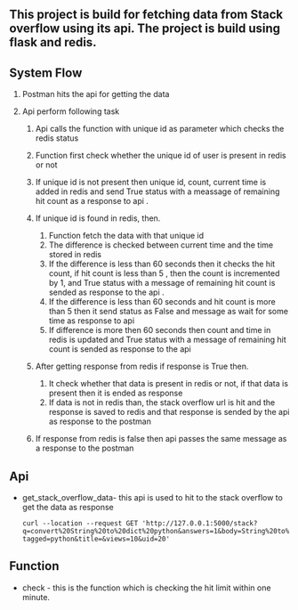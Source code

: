 ## This project is build for fetching data from Stack overflow using its api. The project is build using flask and redis.


## System Flow

1. Postman hits the api for getting the data
2. Api perform following task

      1. Api calls the function with unique id as parameter which checks the redis status
      2. Function first check whether the unique id of user is present in redis or not 
      3. If unique id is not present then unique id, count, current time is added in redis and send True status with a meassage of remaining hit count as a response to api .
      4. If unique id is found in redis, then.
           
           1. Function fetch the data with that unique id
           2. The difference is checked between current time and the time stored in redis
           3. If the difference is less than 60 seconds then it checks the hit count, if hit count is less than 5 , then the count is incremented by 1, and True status with a message of remaining hit count is sended as response to the api .
           4. If the difference is less than 60 seconds and hit count is more than 5 then it send status as False and message as wait for some time as response to api
           5. If difference is more then 60 seconds then count and time in redis is updated and True status with a message of remaining hit count is sended as response to the api
           
      4. After getting response from redis if response is True then.
       
           1. It check whether that data is present in redis or not, if that data is present then it is ended as response
           2. If data is not in redis than, the stack overflow url is hit and the response is saved to redis and that response is sended by the api as response to the postman
           
      5. If response from redis is false then api passes the same message as a response to the postman
          
## Api

* get_stack_overflow_data- this api is used to hit to the stack overflow to get the data as response

      curl --location --request GET 'http://127.0.0.1:5000/stack?q=convert%20String%20to%20dict%20python&answers=1&body=String%20to%20dict&nottagged=json;list&     
      tagged=python&title=&views=10&uid=20'

## Function

* check - this is the function which is checking the hit limit within one minute.
